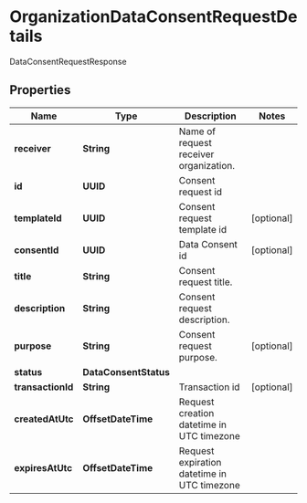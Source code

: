 

# OrganizationDataConsentRequestDetails

DataConsentRequestResponse

## Properties

Name | Type | Description | Notes
------------ | ------------- | ------------- | -------------
**receiver** | **String** | Name of request receiver organization. | 
**id** | **UUID** | Consent request id | 
**templateId** | **UUID** | Consent request template id |  [optional]
**consentId** | **UUID** | Data Consent id |  [optional]
**title** | **String** | Consent request title. | 
**description** | **String** | Consent request description. | 
**purpose** | **String** | Consent request purpose. |  [optional]
**status** | **DataConsentStatus** |  | 
**transactionId** | **String** | Transaction id |  [optional]
**createdAtUtc** | **OffsetDateTime** | Request creation datetime in UTC timezone | 
**expiresAtUtc** | **OffsetDateTime** | Request expiration datetime in UTC timezone | 



